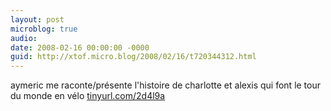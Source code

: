 ```yaml
---
layout: post
microblog: true
audio: 
date: 2008-02-16 00:00:00 -0000
guid: http://xtof.micro.blog/2008/02/16/t720344312.html
---
```

aymeric me raconte/présente l'histoire de charlotte et alexis qui font le tour du monde en vélo [tinyurl.com/2d4l9a](http://tinyurl.com/2d4l9a)
